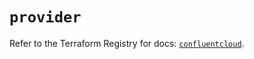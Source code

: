 # `provider`

Refer to the Terraform Registry for docs: [`confluentcloud`](https://registry.terraform.io/providers/mongey/confluentcloud/0.0.15/docs).
